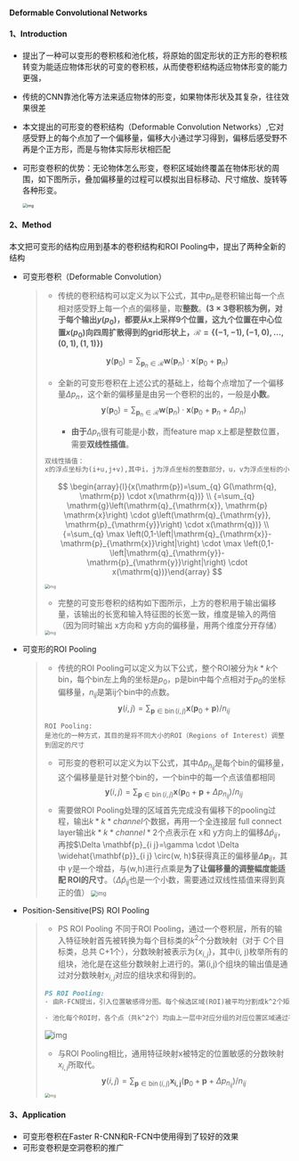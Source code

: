 #### Deformable Convolutional Networks

#### 1、Introduction

- 提出了一种可以变形的卷积核和池化核，将原始的固定形状的正方形的卷积核转变为能适应物体形状的可变的卷积核，从而使卷积结构适应物体形变的能力更强，

- 传统的CNN靠池化等方法来适应物体的形变，如果物体形状及其复杂，往往效果很差

- 本文提出的可形变的卷积结构（Deformable Convolution Networks）,它对感受野上的每个点加了一个偏移量，偏移大小通过学习得到，偏移后感受野不再是个正方形，而是与物体实际形状相匹配

- 可形变卷积的优势：无论物体怎么形变，卷积区域始终覆盖在物体形状的周围，如下图所示，叠加偏移量的过程可以模拟出目标移动、尺寸缩放、旋转等各种形变。

  <img src="picture/DCN.png" alt="img" style="zoom:50%;" />

#### 2、Method

本文把可变形的结构应用到基本的卷积结构和ROI Pooling中，提出了两种全新的结构

- 可变形卷积（Deformable Convolution）

  > - 传统的卷积结构可以定义为以下公式，其中$p_n$是卷积输出每一个点相对感受野上每一个点的偏移量，取**整数**。**($3\times3$卷积核为例，对于每个输出$y(p_0)$，都要从x上采样9个位置，这九个位置在中心位置$x(p_0)$向四周扩散得到的grid形状上，$\mathcal{R}=\{(-1,-1),(-1,0), \ldots,(0,1),(1,1)\}$)**
  >
  > 
  >
  > $$
	> \mathbf{y}\left(\mathbf{p}_{0}\right)=\sum_{\mathbf{p}_{n} \in \mathcal{R}} \mathbf{w}\left(\mathbf{p}_{n}\right) \cdot \mathbf{x}\left(\mathbf{p}_{0}+\mathbf{p}_{n}\right)
  > $$
  > - 全新的可变形卷积在上述公式的基础上，给每个点增加了一个偏移量$\Delta p_{n}$，这个新的偏移量是由另一个卷积的出的，一般是**小数**。
  >   $$
  >   \mathbf{y}\left(\mathbf{p}_{0}\right)=\sum_{\mathbf{p}_{n} \in \mathcal{R}} \mathbf{w}\left(\mathbf{p}_{n}\right) \cdot \mathbf{x}\left(\mathbf{p}_{0}+\mathbf{p}_{n}+\Delta p_{n}\right)
  >   $$
  >   
  >
  >   - **由于**$\Delta p_{n}$很有可能是小数，而feature map x上都是整数位置，需要**双线性插值**。
  >
  > ```markdown
  > 双线性插值：
  > x的浮点坐标为(i+u,j+v),其中i，j为浮点坐标的整数部分，u，v为浮点坐标的小数部分，这个点的可由x(q1):(i,j)、x(q2):(i+1,j)、x(q3):(i,j+1)、x(q4):(i+1,j+1)四个点表示
  > ```
  > $$
  > \begin{array}{l}{x(\mathrm{p})=\sum_{q} G(\mathrm{q}, \mathrm{p}) \cdot x(\mathrm{q})} \\ {=\sum_{q} \mathrm{g}\left(\mathrm{q}_{\mathrm{x}}, \mathrm{p} \mathrm{x}\right) \cdot g\left(\mathrm{q}_{\mathrm{y}}, \mathrm{p}_{\mathrm{y}}\right) \cdot x(\mathrm{q})} \\ {=\sum_{q} \max \left(0,1-\left|\mathrm{q}_{\mathrm{x}}-\mathrm{p}_{\mathrm{x}}\right|\right) \cdot \max \left(0,1-\left|\mathrm{q}_{\mathrm{y}}-\mathrm{p}_{\mathrm{y}}\right|\right) \cdot x(\mathrm{q})}\end{array}
  > $$
  >
  > <img src="picture/DCN4.png" alt="img" style="zoom:50%;" />
  >
  > - 完整的可变形卷积的结构如下图所示，上方的卷积用于输出偏移量，该输出的长宽和输入特征图的长宽一致，维度是输入的两倍（因为同时输出 x方向和 y方向的偏移量，用两个维度分开存储）
  >
  > <img src="picture/DCN1.png" alt="img" style="zoom:50%;" />
  
- 可变形的ROI Pooling

  > - 传统的ROI Pooling可以定义为以下公式，整个ROI被分为$k*k$个bin，每个bin左上角的坐标是$p_0$，p是bin中每个点相对于$p_0$的坐标偏移量，$n_{ij}$是第ij个bin中的点数。
  > $$
  > \mathbf{y}(i, j)=\sum_{\mathbf{p} \in \operatorname{bin}(i, j)} \mathbf{x}\left(\mathbf{p}_{0}+\mathbf{p}\right) / n_{i j}
  > $$
  > ```
  > ROI Pooling:
  > 是池化的一种方式，其目的是将不同大小的ROI（Regions of Interest）调整到固定的尺寸
  > ```
  >
  > 
  >
  > - 可形变的卷积可以定义为以下公式，其中$\Delta p_{n_{ij}}$是每个bin的偏移量，这个偏移量是针对整个bin的，一个bin中的每一个点该值都相同
  > $$
  > \mathbf{y}(i, j)=\sum_{\mathbf{p} \in \operatorname{bin}(i, j)} \mathbf{x}\left(\mathbf{p}_{0}+\mathbf{p}+\Delta p_{n_{ij}}\right) / n_{i j}
  > $$
  > - 需要做ROI Pooling处理的区域首先完成没有偏移下的pooling过程，输出$k*k*channel$个数据，再用一个全连接层 full connect layer输出$k*k*channel*2$个点表示在 x和 y方向上的偏移$\Delta{\hat{p}_{ij}}$，再按$\Delta \mathbf{p}_{i j}=\gamma \cdot \Delta \widehat{\mathbf{p}}_{i j} \circ(w, h)$获得真正的偏移量$\Delta \mathbf{p}_{i j}$，其中 $\gamma$是一个增益，与(w,h)进行点乘是**为了让偏移量的调整幅度能适配 ROI的尺寸**。（$\Delta{\hat{p}_{ij}}$也是一个小数，需要通过双线性插值来得到真正的值）
  >   <img src="picture/DCN2.png" alt="img" style="zoom:67%;" />
  
- Position-Sensitive(PS) ROI Pooling 

  >- PS ROI Pooling 不同于ROI Pooling，通过一个卷积层，所有的输入特征映射首先被转换为每个目标类的$k^2$个分数映射（对于 C个目标类，总共 C+1个），分数映射被表示为{$x_{i,j}$}，其中(i, j)枚举所有的组块，池化是在这些分数映射上进行的。第(i,j)个组块的输出值是通过对分数映射$x_{i,j}$对应的组块求和得到的。
  >
  >  ```markdown
  >  PS ROI Pooling:
  >  · 由R-FCN提出，引入位置敏感得分图。每个候选区域(ROI)被平均分割成k^2个矩形单元，先通过一层1*1的卷积核生成通道数为k^2*(C+1)的特征图，其中k^2代表一个ROI里所有矩形单元的数量，C+1代表所有的类别数加上背景，k^2*(C+1)张特征图每C+1张组成一组，共包含k^2组，每组负责向对应的矩形单元进行响应。
  >  
  >  · 池化每个ROI时，各个点（共k^2个）均由上一层中对应分组的对应位置区域通过平均池化获得，由此得到一组C+1张特征图，这些特征图经过全局平均池化，得到C+1维的向量，计算分类损失函数。
  >  ```
  >
  >  <img src="picture/DCN5.png" alt="img" style="zoom:100%;" />
  >
  >- 与ROI Pooling相比，通用特征映射x被特定的位置敏感的分数映射$x_{i,j}$所取代。
  > $$
  >  \mathbf{y}(i, j)=\sum_{\mathbf{p} \in \operatorname{bin}(i, j)} \mathbf{x_{i,j}}\left(\mathbf{p}_{0}+\mathbf{p}+\Delta p_{n_{ij}}\right) / n_{i j}
  > $$
  > 
  >
  ><img src="picture/DCN3.png" alt="img" style="zoom:50%;" />

#### 3、Application

- 可变形卷积在Faster R-CNN和R-FCN中使用得到了较好的效果
- 可形变卷积是空洞卷积的推广